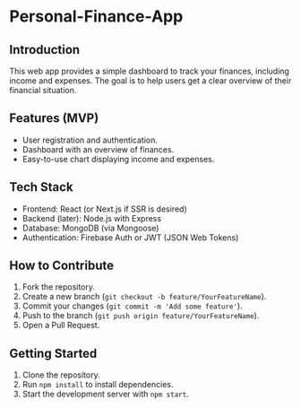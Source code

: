 # Personal-Finance-App

## Introduction
This web app provides a simple dashboard to track your finances, including income and expenses. The goal is to help users get a clear overview of their financial situation.

## Features (MVP)
- User registration and authentication.
- Dashboard with an overview of finances.
- Easy-to-use chart displaying income and expenses.

## Tech Stack
- Frontend: React (or Next.js if SSR is desired)
- Backend (later): Node.js with Express
- Database: MongoDB (via Mongoose)
- Authentication: Firebase Auth or JWT (JSON Web Tokens)

## How to Contribute
1. Fork the repository.
2. Create a new branch (`git checkout -b feature/YourFeatureName`).
3. Commit your changes (`git commit -m 'Add some feature'`).
4. Push to the branch (`git push origin feature/YourFeatureName`).
5. Open a Pull Request.

## Getting Started
1. Clone the repository.
2. Run `npm install` to install dependencies.
3. Start the development server with `npm start`.
